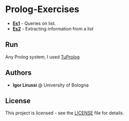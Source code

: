 # Prolog-Exercises

*   **[Es1](es1.pl)** - Queries on list.
*   **[Es2](es2.pl)** - Extracting information from a list

## Run
Any Prolog system, I used [TuProlog](https://apice.unibo.it/xwiki/bin/view/Tuprolog/)

## Authors
* **Igor Lirussi** @ University of Bologna

## License
This project is licensed - see the [LICENSE](LICENSE) file for details.
